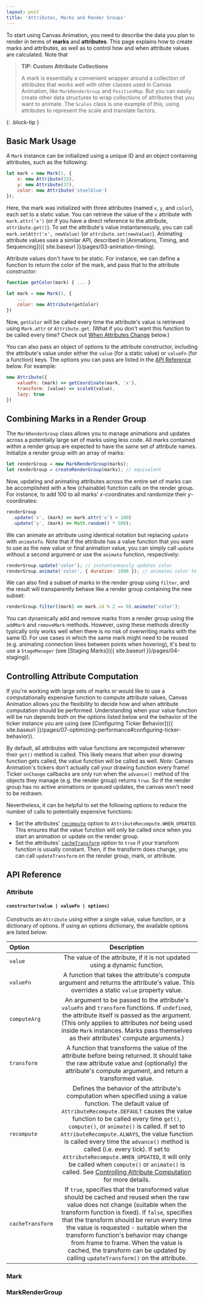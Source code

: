 ```yaml
---
layout: post
title: 'Attributes, Marks and Render Groups'
---
```


To start using Canvas Animation, you need to describe the data you plan to render
in terms of **marks** and **attributes**. This page explains how to create marks
and attributes, as well as to control how and when attribute values are calculated.
Note that 

> **TIP: Custom Attribute Collections**
> 
> A mark is essentially a convenient wrapper around a collection of attributes
> that works well with other classes used in Canvas Animation, like `MarkRenderGroup`
> and `PositionMap`. But you can easily create other data structures to wrap
> collections of attributes that you want to animate. The `Scales` class is one
> example of this, using attributes to represent the scale and translate factors.
> 
{: .block-tip }

## Basic Mark Usage

A `Mark` instance can be initialized using a unique ID and an object
containing attributes, such as the following:

```javascript
let mark = new Mark(1, {
    x: new Attribute(15),
    y: new Attribute(37),
    color: new Attribute('steelblue')
});
```

Here, the mark was initialized with three attributes (named `x`, `y`, and `color`),
each set to a static value. You can retrieve the value of the `x` attribute with
`mark.attr('x')` (or if you have a direct reference to the attribute, `attribute.get()`).
To set the attribute's value instantaneously, you can call `mark.setAttr('x', newValue)` (or
`attribute.set(newValue)`). Animating attribute values uses a similar API,
described in [Animations, Timing, and Sequencing]({{ site.baseurl }}/pages/03-animation-timing).

Attribute values don't have to be static. For instance, we can define a function
to return the color of the mark, and pass that to the attribute constructor:

```javascript
function getColor(mark) { ... }

let mark = new Mark(1, {
    ...
    color: new Attribute(getColor)
})
```

Now, `getColor` will be called every time the attribute's value is retrieved
using `Mark.attr` or `Attribute.get`. (What if you don't want this function to
be called every time? Check out <a href="#controlling-attribute-computation">When Attributes
Change</a> below.)

You can also pass an object of options to the attribute constructor, including
the attribute's value under either the `value` (for a static value) or `valueFn`
(for a function) keys. The options you can pass are listed in the 
<a href="#Attribute-constructor">API Reference</a> below. For example:

```javascript
new Attribute({
    valueFn: (mark) => getCoordinate(mark, 'x'),
    transform: (value) => scaleX(value),
    lazy: true
})
```

## Combining Marks in a Render Group

The `MarkRenderGroup` class allows you to manage animations and updates across
a potentially large set of marks using less code. All marks contained within a
render group are expected to have the same set of attribute names. Initialize 
a render group with an array of marks:

```javascript
let renderGroup = new MarkRenderGroup(marks);
let renderGroup = createRenderGroup(marks); // equivalent
```

Now, updating and animating attributes across the entire set of marks can be
accomplished with a few (chainable) function calls on the render group. For
instance, to add 100 to all marks' *x*-coordinates and randomize their 
*y*-coordinates:

```javascript
renderGroup
  .update('x', (mark) => mark.attr('x') + 100)
  .update('y', (mark) => Math.random() * 500);
```

We can animate an attribute using identical notation but replacing `update` with
`animateTo`. Note that if the attribute has a value function that you want to
use as the new value or final animation value, you can simply call `update` 
without a second argument or use the `animate` function, respectively:

```javascript
renderGroup.update('color'); // instantaneously updates color
renderGroup.animate('color', { duration: 1000 }); // animates color to its new computed value over 1 second
```

We can also find a subset of marks in the render group using `filter`, and the
result will transparently behave like a render group containing the new subset:

```javascript
renderGroup.filter((mark) => mark.id % 2 == 0).animate('color');
```

You can dynamically add and remove marks from a render group using the `addMark`
and `removeMark` methods. However, using these methods directly typically only
works well when there is no risk of overwriting marks with the same ID. For use
cases in which the same mark might need to be reused (e.g. animating connection
lines between points when hovering), it's best to use a `StageManager` (see
[Staging Marks]({{ site.baseurl }}/pages/04-staging)).

## Controlling Attribute Computation

If you're working with large sets of marks or would like to use a computationally
expensive function to compute attribute values, Canvas Animation allows you the
flexibility to decide how and when attribute computation should be performed. 
Understanding when your value function will be run depends both on the options
listed below and the behavior of the ticker instance you are using (see 
[Configuring Ticker Behavior]({{ site.baseurl }}/pages/07-optimizing-performance#configuring-ticker-behavior)).

By default, all attributes with value functions are recomputed whenever their 
`get()` method is called. This likely means that when your drawing function gets
called, the value function will be called as well. *Note:* Canvas Animation's
tickers don't actually call your drawing function every frame! Ticker `onChange`
callbacks are only run when the `advance()` method of the objects they manage
(e.g. the render group) returns `true`. So if the render group has no active
animations or queued updates, the canvas won't need to be redrawn.

Nevertheless, it can be helpful to set the following options to reduce the number
of calls to potentially expensive functions:

* Set the attributes' [`recompute`](#Attribute-recompute) option to 
  `AttributeRecompute.WHEN_UPDATED`. This ensures that the value function will
  only be called once when you start an animation or update on the render group.
* Set the attributes' [`cacheTransform`](#Attribute-cacheTransform) option to
  `true` if your transform function is usually constant. Then, if the transform
  does change, you can call `updateTransform` on the render group, mark, or
  attribute.

## API Reference

### Attribute

<h4 id="Attribute-constructor"><code>constructor(value | valueFn | options)</code></h4>

Constructs an `Attribute` using either a single value, value function, or a 
dictionary of options. If using an options dictionary, the available options are
listed below: 

| Option | Description |
|:-------|:-----------:|
| `value` | The value of the attribute, if it is not updated using a dynamic function. |
| `valueFn` | A function that takes the attribute's compute argument and returns the attribute's value. This overrides a static `value` property value. |
| `computeArg` | An argument to be passed to the attribute's `valueFn` and `transform` functions. If `undefined`, the attribute itself is passed as the argument. (This only applies to attributes *not* being used inside `Mark` instances. Marks pass themselves as their attributes' compute arguments.) |
| `transform` | A function that transforms the value of the attribute before being returned. It should take the raw attribute value and (optionally) the attribute's compute argument, and return a transformed value. |
| <span id="Attribute-recompute"></span>`recompute` | Defines the behavior of the attribute's computation when specified using a value function. The default value of `AttributeRecompute.DEFAULT` causes the value function to be called every time `get()`, `compute()`, or `animate()` is called. If set to `AttributeRecompute.ALWAYS`, the value function is called every time the `advance()` method is called (i.e. every tick). If set to `AttributeRecompute.WHEN_UPDATED`, it will only be called when `compute()` or `animate()` is called. See <a href="#controlling-attribute-computation">Controlling Attribute Computation</a> for more details. |
| <span id="Attribute-cacheTransform"></span>`cacheTransform` | If `true`, specifies that the transformed value should be cached and reused when the raw value does not change (suitable when the transform function is fixed). If `false`, specifies that the transform should be rerun every time the value is requested - suitable when the transform function's behavior may change from frame to frame. When the value is cached, the transform can be updated by calling `updateTransform()` on the attribute. |

### Mark

### MarkRenderGroup

